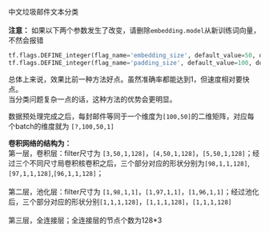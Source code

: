 中文垃圾邮件文本分类<br><br>
**注意：** 如果以下两个参数发生了改变，请删除`embedding.model`从新训练词向量，不然会报错<br>
```python
tf.flags.DEFINE_integer(flag_name='embedding_size', default_value=50, docstring='dimensionality of word')
tf.flags.DEFINE_integer(flag_name='padding_size', default_value=100, docstring='padding seize of eatch sample')
```
总体上来说，效果比前一种方法好点。虽然准确率都能达到1，但速度相对要快点。<br>
当分类问题复杂一点的话，这种方法的优势会更明显。<br>

数据预处理完成之后，每封邮件等同于一个维度为`[100,50]`的二维矩阵，对应每个batch的维度就为 `[?,100,50,1]`<br>

**卷积网络的结构为：**<br>
第一层，卷积层：filter尺寸为 `[3,50,1,128]`，`[4,50,1,128]`，`[5,50,1,128]`；经过三个不同尺寸局卷积核卷积之后，三个部分对应的形状分别为`[98,1,1,128]`,`[97,1,1,128]`,`[96,1,1,128]`；
<br><br>
第二层，池化层：filter尺寸为 `[1,98,1,1]`，`[1,97,1,1]`，`[1,96,1,1]`；经过池化后，三个部分对应的形状分别`[1,1,1,128]`，`[1,1,1,128]`，`[1,1,1,128]`
<br><br>
第三层，全连接层；全连接层的节点个数为128*3
